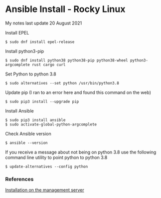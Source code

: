 # Ansible Install - Rocky Linux

My notes last update 20 August 2021

Install EPEL

    $ sudo dnf install epel-release
    
Install python3-pip

    $ sudo dnf install python38 python38-pip python38-wheel python3-argcomplete rust cargo curl
    
 
Set Python to python 3.8

    $ sudo alternatives --set python /usr/bin/python3.8
    
Update pip (I ran to an error here and found this command on the web)

    $ sudo pip3 install --upgrade pip
    
Install Ansible

    $ sudo pip3 install ansible
    $ sudo activate-global-python-argcomplete
    
Check Ansible version

    $ ansible --version
    
If you receive a message about not being on python 3.8 use the following command line utility to point python to python 3.8

    $ update-alternatives --config python
    
  


### References
[Installation on the management server](https://docs.rockylinux.org/books/learning_ansible/01-bases)
